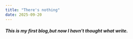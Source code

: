 ```yaml
---
title: "There's nothing"
date: 2025-09-20
---
```

##### This is my first blog,but now I havn't thought what write.

